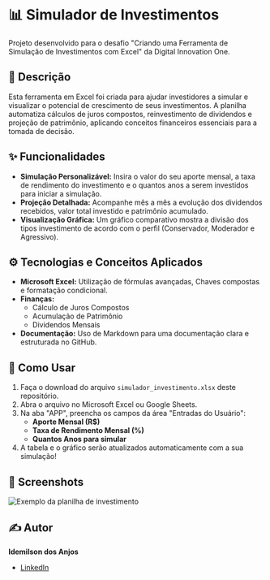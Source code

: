 # 📊 Simulador de Investimentos

Projeto desenvolvido para o desafio "Criando uma Ferramenta de Simulação de Investimentos com Excel" da Digital Innovation One.

## 📖 Descrição

Esta ferramenta em Excel foi criada para ajudar investidores a simular e visualizar o potencial de crescimento de seus investimentos. A planilha automatiza cálculos de juros compostos, reinvestimento de dividendos e projeção de patrimônio, aplicando conceitos financeiros essenciais para a tomada de decisão.

## ✨ Funcionalidades

- **Simulação Personalizável:** Insira o valor do seu aporte mensal, a taxa de rendimento do investimento e o quantos anos a serem investidos para iniciar a simulação.
- **Projeção Detalhada:** Acompanhe mês a mês a evolução dos dividendos recebidos, valor total investido e patrimônio acumulado.
- **Visualização Gráfica:** Um gráfico comparativo mostra a divisão dos tipos investimento de acordo com o perfil (Conservador, Moderador e Agressivo).

## ⚙️ Tecnologias e Conceitos Aplicados

- **Microsoft Excel:** Utilização de fórmulas avançadas, Chaves compostas e formatação condicional.
- **Finanças:**
  - Cálculo de Juros Compostos
  - Acumulação de Patrimônio
  - Dividendos Mensais
- **Documentação:** Uso de Markdown para uma documentação clara e estruturada no GitHub.

## 🚀 Como Usar

1.  Faça o download do arquivo `simulador_investimento.xlsx` deste repositório.
2.  Abra o arquivo no Microsoft Excel ou Google Sheets.
3.  Na aba "APP", preencha os campos da área "Entradas do Usuário":
    - **Aporte Mensal (R$)**
    - **Taxa de Rendimento Mensal (%)**
    - **Quantos Anos para simular**
4.  A tabela e o gráfico serão atualizados automaticamente com a sua simulação!

## 📸 Screenshots
![Exemplo da planilha de investimento](https://github.com/user-attachments/assets/b9778d75-97c9-4c0a-adcf-21aba93ae89f)

## ✍️ Autor

**Idemilson dos Anjos**

- [LinkedIn](https://www.linkedin.com/in/idemilson-silva-bb56b2b7)
